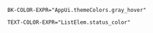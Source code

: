 ```
BK-COLOR-EXPR="AppUi.themeColors.gray_hover"
```

```
TEXT-COLOR-EXPR="ListElem.status_color"
```